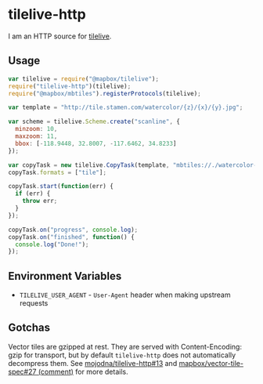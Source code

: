 # tilelive-http

I am an HTTP source for [tilelive](https://github.com/mapbox/tilelive.js).

## Usage

```javascript
var tilelive = require("@mapbox/tilelive");
require("tilelive-http")(tilelive);
require("@mapbox/mbtiles").registerProtocols(tilelive);

var template = "http://tile.stamen.com/watercolor/{z}/{x}/{y}.jpg";

var scheme = tilelive.Scheme.create("scanline", {
  minzoom: 10,
  maxzoom: 11,
  bbox: [-118.9448, 32.8007, -117.6462, 34.8233]
});

var copyTask = new tilelive.CopyTask(template, "mbtiles://./watercolor-la.mbtiles", scheme);
copyTask.formats = ["tile"];

copyTask.start(function(err) {
  if (err) {
    throw err;
  }
});

copyTask.on("progress", console.log);
copyTask.on("finished", function() {
  console.log("Done!");
});
```

## Environment Variables

* `TILELIVE_USER_AGENT` - `User-Agent` header when making upstream requests

## Gotchas

Vector tiles are gzipped at rest. They are served with Content-Encoding: gzip for transport, but by default `tilelive-http` does not automatically decompress them. See [mojodna/tilelive-http#13](https://github.com/mojodna/tilelive-http/pull/13) and [mapbox/vector-tile-spec#27 (comment)](https://github.com/mapbox/vector-tile-spec/issues/27#issuecomment-66670565) for more details.
